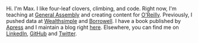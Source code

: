 Hi. I'm Max. I like four-leaf clovers, climbing, and code. Right now, I'm teaching at [General Assembly](https://generalassemb.ly/) and creating content for [O'Reilly](https://www.oreilly.com/pub/au/7931). Previously, I pushed data at [Wealthsimple](https://wealthsimple.com) and [Borrowell](https://borrowell.com). I have a book published by [Apress](https://www.apress.com/us/book/9781484238011) and I maintain a blog right [here](/blog). Elsewhere, you can find me on [LinkedIn](https://www.linkedin.com/in/maxhumber/), [GitHub](https://github.com/maxhumber) and [Twitter](https://twitter.com/maxhumber).
